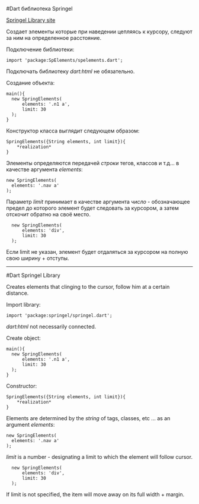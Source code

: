 #Dart библиотека Springel

[Springel Library site](http://rasarts.github.io/SpElements/)

Создает элементы которые при наведении цепляясь к курсору, следуют за ним на определенное расстояние.

Подключение библиотеки:

```
import 'package:SpElements/spelements.dart';
```
Подключать библиотеку *dart:html* не обязательно.


Создание объекта:

```
main(){
  new SpringElements(
      elements: '.n1 a',
      limit: 30
  );
}
```

Конструктор класса выглядит следующем образом:

```
SpringElements({String elements, int limit}){
    *realization*
}
```

Элементы определяются передачей *строки* тегов, классов и т.д... в качестве аргумента *elements*:

```
new SpringElements(
  elements: '.nav a'
);
```

Параметр *limit* принимает в качестве аргумента *число* - обозначающее предел до которого элемент будет следовать за курсором, а затем отскочит обратно на своё место.

```
  new SpringElements(
      elements: 'div',
      limit: 30
  );
```

Если limit не указан, элемент будет отдаляться за курсором на полную свою ширину + отступы.


---

#Dart Springel Library

Creates elements that clinging to the cursor, follow him at a certain distance.

Import library:

```
import 'package:springel/springel.dart';
```

*dart:html* not necessarily connected.


Create object:

```
main(){
  new SpringElements(
      elements: '.n1 a',
      limit: 30
  );
}
```

Constructor:

```
SpringElements({String elements, int limit}){
    *realization*
}
```

Elements are determined by the *string* of tags, classes, etc ... as an argument *elements*:

```
new SpringElements(
  elements: '.nav a'
);
```

*limit* is a number - designating a limit to which the element will follow cursor.

```
  new SpringElements(
      elements: 'div',
      limit: 30
  );
```

If limit is not specified, the item will move away on its full width + margin.
